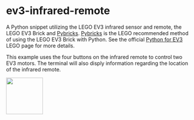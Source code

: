 # ev3-infrared-remote
A Python snippet utilizing the LEGO EV3 infrared sensor and remote, the LEGO EV3 Brick and [Pybricks](https://pybricks.com/). [Pybricks](https://pybricks.com/) is the LEGO recommended method of using the LEGO EV3 Brick with Python. See the official [Python for EV3](https://education.lego.com/en-us/support/mindstorms-ev3/python-for-ev3) LEGO page for more details.

This example uses the four buttons on the infrared remote to control two EV3 motors. The terminal will also disply information regarding the location of the infrared remote.

<a href="https://codeadam.ca">
<img src="https://codeadam.ca/images/code-block.png" width="100">
</a>
